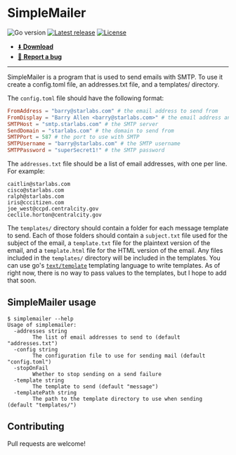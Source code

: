 # SimpleMailer

![Go version](https://img.shields.io/github/go-mod/go-version/willbarkoff/simplemailer?logo=go&style=flat-square)
[![Latest release](https://img.shields.io/github/v/tag/willbarkoff/simplemailer?label=latest%20release&sort=semver&style=flat-square)](https://github.com/willbarkoff/autoscout/releases)
[![License](https://img.shields.io/github/license/willbarkoff/simplemailer?style=flat-square)](./LICENSE.md)

- [⬇️ **Download**](https://github.com/willbarkoff/simplemailer/releases) 
- [🐛 **Report a bug**](https://github.com/willbarkoff/simplemailer/issues/new)

---

SimpleMailer is a program that is used to send emails with SMTP. To use it create a config.toml file, an addresses.txt file, and a templates/ directory.

The `config.toml` file should have the following format:
```toml
FromAddress = "barry@starlabs.com" # the email address to send from
FromDisplay = "Barry Allen <barry@starlabs.com>" # the email address and name to display in sent mail
SMTPHost = "smtp.starlabs.com" # the SMTP server
SendDomain = "starlabs.com" # the domain to send from
SMTPPort = 587 # the port to use with SMTP
SMTPUsername = "barry@starlabs.com" # the SMTP username
SMTPPassword = "superSecret1!" # the SMTP password
```

The `addresses.txt` file should be a list of email addresses, with one per line. For example:
```
caitlin@starlabs.com
cisco@starlabs.com
ralph@starlabs.com
iris@cccitizen.com
joe_west@ccpd.centralcity.gov
ceclile.horton@centralcity.gov
```

The `templates/` directory should contain a folder for each message template to send. Each of those folders should contain a `subject.txt` file used for the subject of the email, a `template.txt` file for the plaintext version of the email, and a `template.html` file for the HTML version of the email. Any files included in the `templates/` directory will be included in the templates. You can use go's [`text/template`](https://golang.org/pkg/text/template/) templating language to write templates. As of right now, there is no way to pass values to the templates, but I hope to add that soon.

## SimpleMailer usage
```shell
$ simplemailer --help
Usage of simplemailer:
  -addresses string
        The list of email addresses to send to (default "addresses.txt")
  -config string
        The configuration file to use for sending mail (default "config.toml")
  -stopOnFail
        Whether to stop sending on a send failure
  -template string
        The template to send (default "message")
  -templatePath string
        The path to the template directory to use when sending (default "templates/")
```

## Contributing
Pull requests are welcome!
